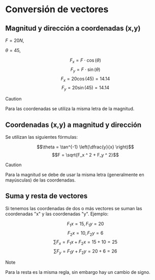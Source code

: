 # Conversión de vectores

## Magnitud y dirección a coordenadas (x,y)

$F = 20 N$,

$\theta = 45$,

$$F_x= F \cdot \cos(\theta)$$
$$F_y= F \cdot \sin(\theta)$$
$$F_x= 20 \cos(45)=14.14$$
$$F_y= 20 \sin(45)=14.14$$
> [!CAUTION]
> Para las coordenadas se utiliza la misma letra de la magnitud.
## Coordenadas (x,y) a magnitud y dirección

Se utilizan las siguientes fórmulas:

$$\theta = \tan^{-1} \left(\dfrac{y}{x} \right)$$
$$F = \sqrt{F_x ^ 2 + F_y ^ 2}$$
> [!CAUTION]
> Para la magnitud se debe de usar la misma letra (generalmente en mayúsculas) de las coordenadas.
## Suma y resta de vectores

Si tenemos las coordenadas de dos o más vectores se suman las coordenadas "x" y las coordenadas "y". Ejemplo:

$$F_1x = 15, F_1y =20$$
$$F_2x = 10, F_2y =6$$
$$\sum F_x = F_1x + F_2x = 15 + 10=25$$
$$\sum F_y = F_1y + F_2y = 20 + 6=26$$
> [!NOTE]
> Para la resta es la misma regla, sin embargo hay un cambio de signo.